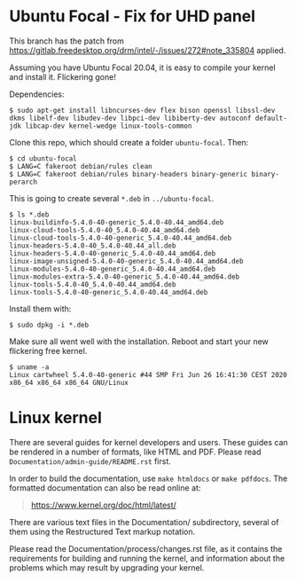 # Ubuntu Focal - Fix for UHD panel

This branch has the patch from https://gitlab.freedesktop.org/drm/intel/-/issues/272#note_335804
applied.

Assuming you have Ubuntu Focal 20.04, it is easy to compile your kernel and install it.
Flickering gone!

Dependencies:
```shell
$ sudo apt-get install libncurses-dev flex bison openssl libssl-dev dkms libelf-dev libudev-dev libpci-dev libiberty-dev autoconf default-jdk libcap-dev kernel-wedge linux-tools-common 
```

Clone this repo, which should create a folder `ubuntu-focal`. Then:

```shell
$ cd ubuntu-focal
$ LANG=C fakeroot debian/rules clean
$ LANG=C fakeroot debian/rules binary-headers binary-generic binary-perarch
```

This is going to create several `*.deb` in `../ubuntu-focal`.
```shell
$ ls *.deb
linux-buildinfo-5.4.0-40-generic_5.4.0-40.44_amd64.deb
linux-cloud-tools-5.4.0-40_5.4.0-40.44_amd64.deb
linux-cloud-tools-5.4.0-40-generic_5.4.0-40.44_amd64.deb
linux-headers-5.4.0-40_5.4.0-40.44_all.deb
linux-headers-5.4.0-40-generic_5.4.0-40.44_amd64.deb
linux-image-unsigned-5.4.0-40-generic_5.4.0-40.44_amd64.deb
linux-modules-5.4.0-40-generic_5.4.0-40.44_amd64.deb
linux-modules-extra-5.4.0-40-generic_5.4.0-40.44_amd64.deb
linux-tools-5.4.0-40_5.4.0-40.44_amd64.deb
linux-tools-5.4.0-40-generic_5.4.0-40.44_amd64.deb
```

Install them with:
```shell
$ sudo dpkg -i *.deb
```

Make sure all went well with the installation. Reboot and start your new flickering free kernel.
```shell
$ uname -a            
Linux cartwheel 5.4.0-40-generic #44 SMP Fri Jun 26 16:41:30 CEST 2020 x86_64 x86_64 x86_64 GNU/Linux
```

# Linux kernel

There are several guides for kernel developers and users. These guides can
be rendered in a number of formats, like HTML and PDF. Please read
`Documentation/admin-guide/README.rst` first.

In order to build the documentation, use `make htmldocs` or
`make pdfdocs`.  The formatted documentation can also be read online at:

>    https://www.kernel.org/doc/html/latest/

There are various text files in the Documentation/ subdirectory,
several of them using the Restructured Text markup notation.

Please read the Documentation/process/changes.rst file, as it contains the
requirements for building and running the kernel, and information about
the problems which may result by upgrading your kernel.
